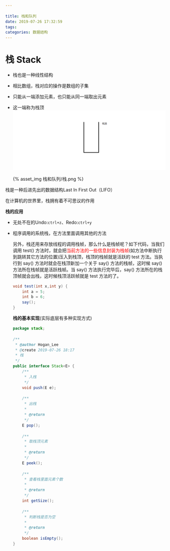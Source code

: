 ```yaml
---

title: 栈和队列
date: 2019-07-26 17:32:59
tags:
categories: 数据结构
---
```


# 栈 Stack

+ 栈也是一种线性结构

+ 相比数组，栈对应的操作是数组的子集

+ 只能从一端添加元素，也只能从同一端取出元素

+ 这一端称为栈顶![栈](栈和队列/栈.png)

  {% asset_img 栈和队列/栈.png %}

栈是一种后进先出的数据结构Last In First Out（LIFO）

在计算机的世界里，栈拥有着不可思议的作用

__栈的应用__

+ 无处不在的Undo:`ctrl+z`、Redo:`ctrl+y`

+ 程序调用的系统栈，在方法里面调用其他的方法

  另外，栈还用来存放线程的调用栈帧，那么什么是栈帧呢？如下代码，当我们调用 test() 方法时，就会把<span style="color:red">当前方法的一些信息封装为栈帧</span>(如方法中断执行到跳转其它方法的位置)压入到栈顶，栈顶的栈帧就是活跃的 test 方法。当执行到 say() 方法时就会在栈顶新加一个关于 say() 方法的栈帧，这时候 say() 方法所在栈帧就是活跃栈帧。当 say() 方法执行完毕后，say() 方法所在的栈顶帧就会出栈，这时候栈顶活跃帧就是 test 方法的了。

  ```java
  void test(int x,int y) {
      int a = 5;
      int b = 6;
      say();
  }
  ```

  __栈的基本实现__(实际底层有多种实现方式)
  
  ```java
  package stack;
  
  /**
   * @author Hogan_Lee
   * @create 2019-07-26 18:17
   * 栈
   */
  public interface Stack<E> {
      /**
       * 入栈
       */
      void push(E e);
  
      /**
       * 出栈
       *
       * @return
       */
      E pop();
  
      /**
       * 取栈顶元素
       *
       * @return
       */
      E peek();
  
      /**
       * 查看栈里面元素个数
       *
       * @return
       */
      int getSize();
  
      /**
       * 判断栈是否为空
       *
       * @return
       */
      boolean isEmpty();
  }
  ```
  
  ```java
  
  ```
  
  